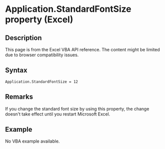 # Application.StandardFontSize property (Excel)

## Description
This page is from the Excel VBA API reference. The content might be limited due to browser compatibility issues.

## Syntax
```vba
Application.StandardFontSize = 12
```

## Remarks
If you change the standard font size by using this property, the change doesn't take effect until you restart Microsoft Excel.

## Example
No VBA example available.
